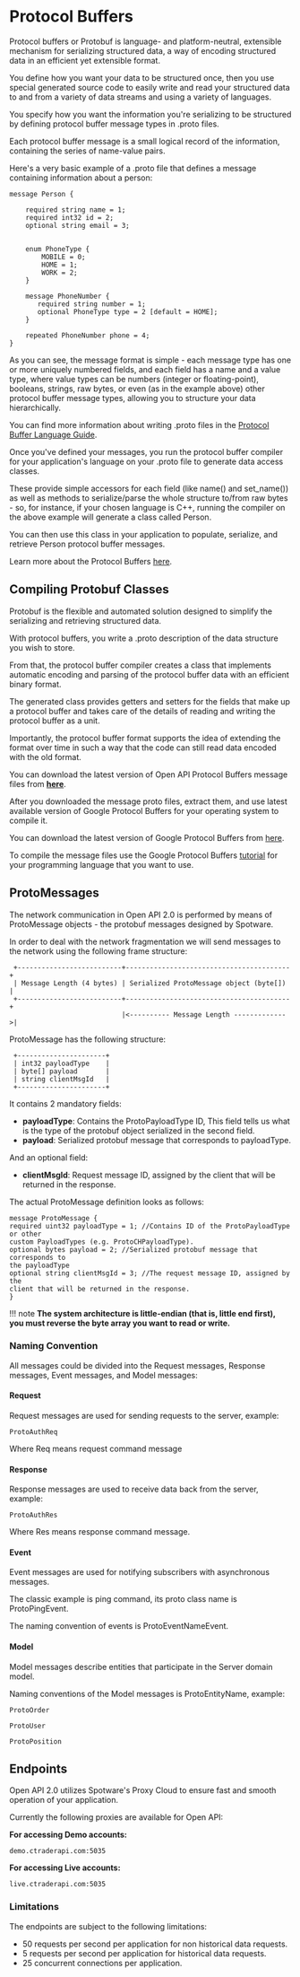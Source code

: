 # Protocol Buffers

Protocol buffers or Protobuf is language- and platform-neutral, extensible mechanism for serializing structured data, a way of encoding structured data in an efficient yet extensible format.

You define how you want your data to be structured once, then you use special generated source code to easily write and read your structured data to and from a variety of data streams and using a variety of languages.

You specify how you want the information you're serializing to be structured by defining protocol buffer message types in .proto files.

Each protocol buffer message is a small logical record of the information, containing the series of name-value pairs.

Here's a very basic example of a .proto file that defines a message containing information about a person:

```
message Person {

    required string name = 1;  
    required int32 id = 2;  
    optional string email = 3;  


    enum PhoneType {  
        MOBILE = 0;  
        HOME = 1;  
        WORK = 2;  
    }  

    message PhoneNumber {  
       required string number = 1;  
       optional PhoneType type = 2 [default = HOME];  
    }  

    repeated PhoneNumber phone = 4;  
}
```

As you can see, the message format is simple - each message type has one or more uniquely numbered fields, and each field has a name and a value type, where value types can be numbers (integer or floating-point), booleans, strings, raw bytes, or even (as in the example above) other protocol buffer message types, allowing you to structure your data hierarchically.

You can find more information about writing .proto files in the [Protocol Buffer Language Guide](https://developers.google.com/protocol-buffers/docs/proto).

Once you've defined your messages, you run the protocol buffer compiler for your application's language on your .proto file to generate data access classes.

These provide simple accessors for each field (like name() and set_name()) as well as methods to serialize/parse the whole structure to/from raw bytes - so, for instance, if your chosen language is C++, running the compiler on the above example will generate a class called Person.

You can then use this class in your application to populate, serialize, and retrieve Person protocol buffer messages.

Learn more about the Protocol Buffers [here](https://developers.google.com/protocol-buffers/docs/overview).

## Compiling Protobuf Classes

Protobuf is the flexible and automated solution designed to simplify the serializing and retrieving structured data. 

With protocol buffers, you write a .proto description of the data structure you wish to store.

From that, the protocol buffer compiler creates a class that implements automatic encoding and parsing of the protocol buffer data with an efficient binary format.

The generated class provides getters and setters for the fields that make up a protocol buffer and takes care of the details of reading and writing the protocol buffer as a unit.

Importantly, the protocol buffer format supports the idea of extending the format over time in such a way that the code can still read data encoded with the old format.

You can download the latest version of Open API Protocol Buffers message files from [**here**](https://github.com/spotware/Open-API-2.0-protobuf-messages).

After you downloaded the message proto files, extract them, and use latest available version of Google Protocol Buffers for your operating system to compile it.

You can download the latest version of Google Protocol Buffers from [here](https://github.com/protocolbuffers/protobuf/releases).

To compile the message files use the Google Protocol Buffers [tutorial](https://developers.google.com/protocol-buffers/docs/tutorials) for your programming language that you want to use.


## ProtoMessages

The network communication in Open API 2.0 is performed by means of ProtoMessage objects - the protobuf messages designed by Spotware.

In order to deal with the network fragmentation we will send messages to the network using the following frame structure:

```
 +--------------------------+-----------------------------------------+  
 | Message Length (4 bytes) | Serialized ProtoMessage object (byte[]) |  
 +--------------------------+-----------------------------------------+  
                            |<---------- Message Length ------------->|
```

ProtoMessage has the following structure:

```
 +----------------------+  
 | int32 payloadType    |  
 | byte[] payload       |  
 | string clientMsgId   |  
 +----------------------+
```

It contains 2 mandatory fields:

* **payloadType**: Contains the ProtoPayloadType ID, This field tells us what is the type of the protobuf object serialized in the second field.
* **payload**: Serialized protobuf message that corresponds to payloadType.

And an optional field:

* **clientMsgId**: Request message ID, assigned by the client that will be returned in the response.

The actual ProtoMessage definition looks as follows:

```
message ProtoMessage {  
required uint32 payloadType = 1; //Contains ID of the ProtoPayloadType or other
custom PayloadTypes (e.g. ProtoCHPayloadType).  
optional bytes payload = 2; //Serialized protobuf message that corresponds to
the payloadType  
optional string clientMsgId = 3; //The request message ID, assigned by the
client that will be returned in the response.  
}
```

!!! note
    **The system architecture is little-endian (that is, little end first), you must reverse the byte array you want to read or write.**

### Naming Convention

All messages could be divided into the Request messages, Response messages, Event messages, and Model messages:

#### Request

Request messages are used for sending requests to the server, example:

```
ProtoAuthReq
```

Where Req means request command message

#### Response

Response messages are used to receive data back from the server, example:

```
ProtoAuthRes
```

Where Res means response command message.

#### Event

Event messages are used for notifying subscribers with asynchronous messages.

The classic example is ping command, its proto class name is ProtoPingEvent.

The naming convention of events is ProtoEventNameEvent.

#### Model

Model messages describe entities that participate in the Server domain model.

Naming conventions of the Model messages is ProtoEntityName, example:

```
ProtoOrder

ProtoUser

ProtoPosition
```

## Endpoints

Open API 2.0 utilizes Spotware's Proxy Cloud to ensure fast and smooth operation of your application.

Currently the following proxies are available for Open API:

**For accessing Demo accounts:**

```
demo.ctraderapi.com:5035
```
**For accessing Live accounts:**

```
live.ctraderapi.com:5035
```

### Limitations
The endpoints are subject to the following limitations:

 * 50 requests per second per application for non historical data requests.
 * 5 requests per second per application for historical data requests.
 * 25 concurrent connections per application.